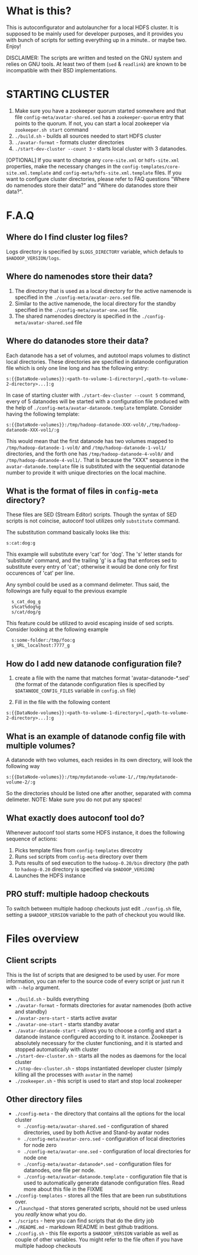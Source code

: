 What is this?
=============

This is autoconfigurator and autolauncher for a local HDFS cluster.
It is supposed to be mainly used for developer purposes, and it provides
you with bunch of scripts for setting everything up in a minute.. or maybe two.
Enjoy!

DISCLAIMER: The scripts are written and tested on the GNU system and relies
on GNU tools. At least two of them (`sed` & `readlink`) are known
to be incompatible with their BSD implementations.



STARTING CLUSTER
================

1. Make sure you have a zookeeper quorum started somewhere and that file
  `config-meta/avatar-shared.sed` has a `zookeeper-quorum` entry that points
  to the quorum. If not, you can start a local zookeeper via
  `zookeeper.sh start` command
2. `./build.sh` - builds all sources needed to start HDFS cluster
3. `./avatar-format` - formats cluster directories
4. `./start-dev-cluster --count 3` - starts local cluster with 3 datanodes.

[OPTIONAL] If you want to change any `core-site.xml` or `hdfs-site.xml`
  properties, make the necessary changes in the `config-templates/core-site.xml.template` and
  `config-meta/hdfs-site.xml.template` files. If you want to configure cluster
  directories, please refer to FAQ questions "Where do namenodes store their data?" and
  "Where do datanodes store their data?".



F.A.Q
=====

Where do I find cluster log files?
----------------------------------

Logs directory is specified by `$LOGS_DIRECTORY` variable, which defauls to
`$HADOOP_VERSION/logs`.


Where do namenodes store their data?
------------------------------------

1. The directory that is used as a local directory for the active namenode is
  specified in the `./config-meta/avatar-zero.sed` file.
2. Similar to the active namenode, the local directory for the standby
  specified in the `./config-meta/avatar-one.sed` file.
3. The shared namenodes directory is specified in the
  `./config-meta/avatar-shared.sed` file


Where do datanodes store their data?
------------------------------------

Each datanode has a set of volumes, and autotool maps volumes
to distinct local directories. These directories are specified in
datanode configuration file which is only one line long and has the following
entry:

```
s:{{DataNode-volumes}}:<path-to-volume-1-directory>[,<path-to-volume-2-directory>...]:g
```

In case of starting cluster with `./start-dev-cluster --count 5` command,
every of 5 datanodes will be started with a configuration file produced with the
help of `./config-meta/avatar-datanode.template` template. Consider having the following
template:

```
s:{{DataNode-volumes}}:/tmp/hadoop-datanode-XXX-vol0/,/tmp/hadoop-datanode-XXX-vol1/:g
```

This would mean that the first datanode has two volumes mapped to
`/tmp/hadoop-datanode-1-vol0/` and `/tmp/hadoop-datanode-1-vol1/` directories, and the
forth one has `/tmp/hadoop-datanode-4-vol0/` and `/tmp/hadoop-datanode-4-vol1/`.
That is because the "XXX" sequence in the `avatar-datanode.template` file is
substituted with the sequential datanode number to provide it with unique
directories on the local machine.


What is the format of files in `config-meta` directory?
-------------------------------------------------------

These files are SED (Stream Editor) scripts. Though the syntax of SED scripts
is not coincise, autoconf tool utilizes only `substitute` command.

The substitution command basically looks like this:

```
s:cat:dog:g
```

This example will substitute every 'cat' for 'dog'. The 's' letter stands for
'substitute' command, and the trailing 'g' is a flag that enforces sed to substitute
every entry of 'cat'; otherwise it would be done only for first occurences of
'cat' per line.

Any symbol could be used as a command delimeter. Thus said, the followings are fully
equal to the previous example
```
  s_cat_dog_g
  s%cat%dog%g
  s/cat/dog/g
```

This feature could be utilized to avoid escaping inside of sed scripts. Consider
looking at the following example
```
  s:some-folder:/tmp/foo:g
  s_URL_localhost:7777_g
```


How do I add new datanode configuration file?
---------------------------------------------

1. create a file with the name that matches format 'avatar-datanode-*.sed'
(the format of the datanode configuration files is specified by
`$DATANODE_CONFIG_FILES` variable in `config.sh` file)

2. Fill in the file with the following content
```
s:{{DataNode-volumes}}:<path-to-volume-1-directory>[,<path-to-volume-2-directory>...]:g
```


What is an example of datanode config file with multiple volumes?
-----------------------------------------------------------------

A datanode with two volumes, each resides in its own directory, will look the
following way

```
s:{{DataNode-volumes}}:/tmp/mydatanode-volume-1/,/tmp/mydatanode-volume-2/:g
```

So the directories should be listed one after another, separated with comma
delimeter.
NOTE: Make sure you do not put any spaces!


What exactly does autoconf tool do?
-----------------------------------

Whenever autoconf tool starts some HDFS instance, it does the following
sequence of actions:

1. Picks template files from `config-templates` direcotry
2. Runs `sed` scripts from `config-meta` directory over them
3. Puts results of sed execution to the `hadoop-0.20/bin` directory (the path
  to `hadoop-0.20` directory is specified via `$HADOOP_VERSION`)
4. Launches the HDFS instance


PRO stuff: multiple hadoop checkouts
------------------------------------

To switch between multiple hadoop checkouts just edit `./config.sh` file,
setting a `$HADOOP_VERSION` variable to the path of checkout you would like.



Files overview
==============

Client scripts
--------------

This is the list of scripts that are designed to be used by user. For more
information, you can refer to the source code of every script or just
run it with `--help` argument.

* `./build.sh` - builds everything
* `./avatar-format` - formats directories for avatar namenodes (both active and
  standby)
* `./avatar-zero-start` - starts active avatar
* `./avatar-one-start` - starts standby avatar
* `./avatar-datanode-start` - allows you to choose a config and start a datanode
  instance configured according to it.
  instance. Zookeeper is absolutely necessary for the cluster functioning, and
  it is started and stopped automatically with cluster
* `./start-dev-cluster.sh` - starts all the nodes as daemons for the local cluster
* `./stop-dev-cluster.sh` - stops instantiated developer cluster (simply killing
  all the processes with `avatar` in the name)
* `./zookeeper.sh` - this script is used to start and stop local zookeeper


Other directory files
---------------------

* `./config-meta` - the directory that contains all the options for the local
  cluster
  - `./config-meta/avatar-shared.sed` - configuration of shared directories, used by
    both Active and Stand-by avatar nodes
  - `./config-meta/avatar-zero.sed` - configuration of local directories for node zero
  - `./config-meta/avatar-one.sed` - configuration of local directories for node one
  - `./config-meta/avatar-datanode*.sed` - configuration files for datanodes, one file per
    node.
  - `./config-meta/avatar-datanode.template` - configuration file that is used
    to automatically generate datanode configuration files. Read more about this
    file in the FIXME
* `./config-templates` - stores all the files that are been run substitutions over.
* `./launchpad` - that stores generated scripts, should not be used
  unless you _really_ know what you do.
* `./scripts` - here you can find scripts that do the dirty job
* `./README.md` - markdown README in best github traditions.
* `./config.sh` - this file exports a `$HADOOP_VERSION` variable as well as
  couple of other variables. You might refer to the file often if you have
  multiple hadoop checkouts

